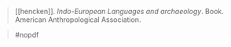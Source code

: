 > [[hencken]]. *Indo-European Languages and archaeology*. Book. American Anthropological Association.

> #nopdf 